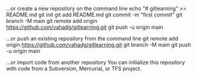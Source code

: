 …or create a new repository on the command line
    echo "# gitlearning" >> README.md
    git init
    git add README.md
    git commit -m "first commit"
    git branch -M main
    git remote add origin https://github.com/vahadg/gitlearning.git
    git push -u origin main

…or push an existing repository from the command line
    git remote add origin https://github.com/vahadg/gitlearning.git
    git branch -M main
    git push -u origin main

…or import code from another repository
You can initialize this repository with code from a Subversion, Mercurial, or TFS project.